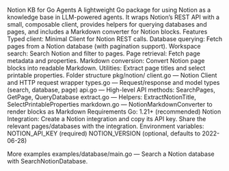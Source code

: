 Notion KB for Go Agents
A lightweight Go package for using Notion as a knowledge base in LLM-powered agents. It wraps Notion’s REST API with a small, composable client, provides helpers for querying databases and pages, and includes a Markdown converter for Notion blocks.
Features
Typed client: Minimal Client for Notion REST calls.
Database querying: Fetch pages from a Notion database (with pagination support).
Workspace search: Search Notion and filter to pages.
Page retrieval: Fetch page metadata and properties.
Markdown conversion: Convert Notion page blocks into readable Markdown.
Utilities: Extract page titles and select printable properties.
Folder structure
pkg/notion/
client.go — Notion Client and HTTP request wrapper
types.go — Request/response and model types (search, database, page)
api.go — High-level API methods: SearchPages, GetPage, QueryDatabase
extract.go — Helpers: ExtractNotionTitle, SelectPrintableProperties
markdown.go — NotionMarkdownConverter to render blocks as Markdown
Requirements
Go: 1.21+ (recommended)
Notion Integration:
Create a Notion integration and copy its API key.
Share the relevant pages/databases with the integration.
Environment variables:
NOTION_API_KEY (required)
NOTION_VERSION (optional, defaults to 2022-06-28)

More examples
examples/database/main.go — Search a Notion database with SearchNotionDatabase.
